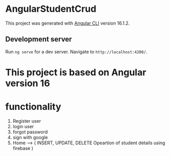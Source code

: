 # AngularStudentCrud

This project was generated with [Angular CLI](https://github.com/angular/angular-cli) version 16.1.2.

## Development server

Run `ng serve` for a dev server. Navigate to `http://localhost:4200/`. 

# This project is based on Angular version 16 

# functionality
1. Register user
2. login user
3. forgot password
4. sign with google
5. Home --> ( INSERT, UPDATE, DELETE Opeartion of student details using firebase ) 
